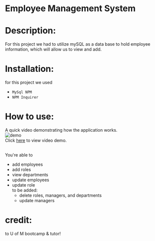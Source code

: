 # Employee Management System


# Description: 
For this project we had to utilize mySQL as a data base to hold employee information, which will allow us to view and add. 

# Installation:
for this project we used 
* <code>MySql NPM</code> 
* <code>NPM Inquirer</code>


# How to use: 
  A quick video demonstrating how the application works. <br>
  ![demo](https://github.com/chavelyo3/EmployeeManagementSystem/blob/main/Assets/employmentManagment.gif?raw=true)<br>
  Click [here](https://drive.google.com/file/d/1jORVtZ_Z7ppKOIfponEhSy2Osd_C3be6/view?usp=sharing) to view video demo. <br>

<br>
You're able to <br>

* add employees 
* add roles 
* view departments
* update employees 
* update role
  <br>
  to be added: <br>
  * delete roles, managers, and departments
  * update managers 


# credit:
to U of M bootcamp & tutor! 